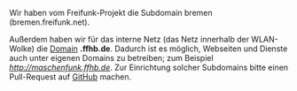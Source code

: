 Wir haben vom Freifunk-Projekt die Subdomain bremen (bremen.freifunk.net).

Außerdem haben wir für das interne Netz (das Netz innerhalb der WLAN-Wolke) die [Domain](https://de.wikipedia.org/wiki/Domain "Domain") **.ffhb.de**. 
Dadurch ist es möglich, Webseiten und Dienste auch unter eigenen Domains zu betreiben; zum Beispiel *http://maschenfunk.ffhb.de*. Zur Einrichtung solcher Subdomains bitte einen Pull-Request auf [GitHub](https://github.com/FreifunkBremen/ffhb-dns) machen.